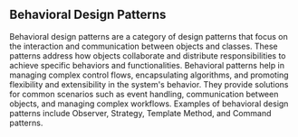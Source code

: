 ## Behavioral Design Patterns

Behavioral design patterns are a category of design patterns that focus on the interaction and communication between objects and classes. These patterns address how objects collaborate and distribute responsibilities to achieve specific behaviors and functionalities. Behavioral patterns help in managing complex control flows, encapsulating algorithms, and promoting flexibility and extensibility in the system's behavior. They provide solutions for common scenarios such as event handling, communication between objects, and managing complex workflows. Examples of behavioral design patterns include Observer, Strategy, Template Method, and Command patterns.
